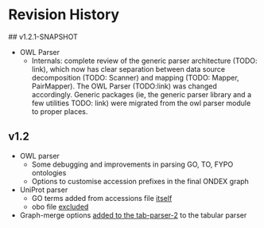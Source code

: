 # Revision History

## v1.2.1-SNAPSHOT
  * OWL Parser
    * Internals: complete review of the generic parser architecture (TODO: link), which now has clear separation between 
      data source decomposition (TODO: Scanner) and mapping (TODO: Mapper, PairMapper). 
      The OWL Parser (TODO:link) was changed accordingly. Generic packages (ie, the generic parser library and a few utilities
      TODO: link) were migrated from the owl parser module to proper places.

## v1.2
  * OWL parser
    * Some debugging and improvements in parsing GO, TO, FYPO ontologies
    * Options to customise accession prefixes in the final ONDEX graph
  * UniProt parser
    * GO terms added from accessions file [itself](https://github.com/Rothamsted/ondex-knet-builder/commit/b07c6469c7631a82bce65a46226abcaa0d3a2a00)
    * obo file [excluded](https://github.com/Rothamsted/ondex-knet-builder/commit/6c383b8d2be4455be0c132b1065947af40c715e0)
  * Graph-merge options [added to the tab-parser-2](https://github.com/Rothamsted/ondex-knet-builder/commit/c0d907b099999635ecf577f32fec9fb8e0310e48) to the tabular parser
